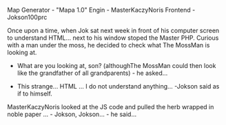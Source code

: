 Map Generator - "Mapa 1.0"
Engin - MasterKaczyNoris
Frontend - Jokson100prc

Once upon a time, when Jok sat next week in front of his computer screen to understand HTML...
next to his window stoped the Master PHP. Curious with a man under the moss, he decided to check what The MossMan is looking at.

- What are you looking at, son? (althoughThe MossMan could then look like the grandfather of all grandparents) - he asked...

- This strange... HTML ... I do not understand anything... -Jokson said as if to himself.

MasterKaczyNoris looked at the JS code and pulled the herb wrapped in noble paper ... - Jokson, Jokson... - he said...